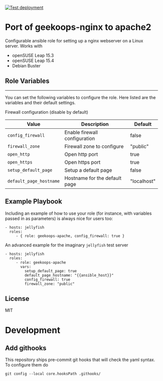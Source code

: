 [![Test deployment](https://github.com/GeekOops/geekoops-nginx/actions/workflows/CI.yml/badge.svg)](https://github.com/GeekOops/geekoops-nginx/actions/workflows/CI.yml)

# Port of geekoops-nginx to apache2

Configurable ansible role for setting up a nginx webserver on a Linux server. Works with

- openSUSE Leap 15.3
- openSUSE Leap 15.4
- Debian Buster

## Role Variables
--------------

You can set the following variables to configure the role. Here listed are the variables and their default settings.

Firewall configuration (disable by default)


| Value | Description | Default |
|-------|-------------|---------|
|`config_firewall` | Enable firewall configuration | false |
|`firewall_zone` | Firewall zone to configure | "public" |
|`open_http` | Open http port | true |
|`open_https` | Open https port | true |
|`setup_default_page` | Setup a default page | false |
|`default_page_hostname`| Hostname for the default page | "localhost" |


## Example Playbook

Including an example of how to use your role (for instance, with variables passed in as parameters) is always nice for users too:

    - hosts: jellyfish
      roles:
         - { role: geekoops-apache, config_firewall: true }

An advanced example for the imaginary `jellyfish` test server

    - hosts: jellyfish
      roles:
         - role: geekoops-apache
           vars:
             setup_default_page: true
             default_page_hostname: "{{ansible_host}}"
             config_firewall: true
             firewall_zone: "public"

## License

MIT

# Development

## Add githooks

This repository ships pre-commit git hooks that will check the yaml syntax. To configure them do

    git config --local core.hooksPath .githooks/
